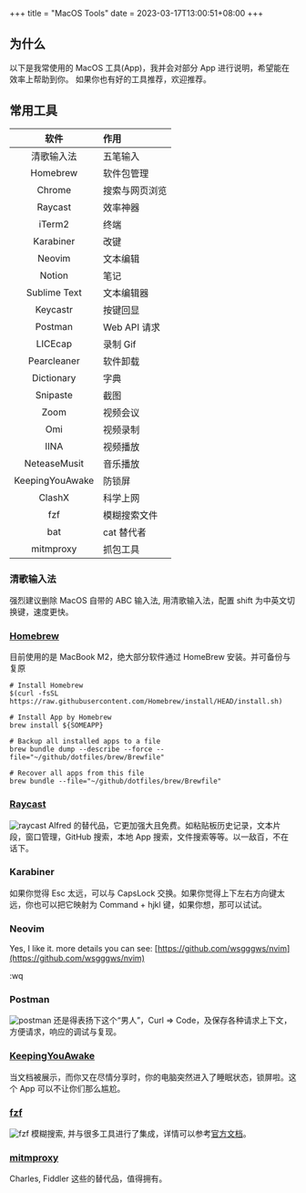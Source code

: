 +++
title = "MacOS Tools"
date = 2023-03-17T13:00:51+08:00
+++

## 为什么

以下是我常使用的 MacOS 工具(App)，我并会对部分 App 进行说明，希望能在效率上帮助到你。
如果你也有好的工具推荐，欢迎推荐。

## 常用工具

|      软件       | 作用           |
| :-------------: | :------------- |
|   清歌输入法    | 五笔输入       |
|    Homebrew     | 软件包管理     |
|     Chrome      | 搜索与网页浏览 |
|     Raycast     | 效率神器       |
|     iTerm2      | 终端           |
|    Karabiner    | 改键           |
|     Neovim      | 文本编辑       |
|     Notion      | 笔记           |
|  Sublime Text   | 文本编辑器     |
|    Keycastr     | 按键回显       |
|     Postman     | Web API 请求   |
|     LICEcap     | 录制 Gif       |
|   Pearcleaner   | 软件卸载       |
|   Dictionary    | 字典           |
|    Snipaste     | 截图           |
|      Zoom       | 视频会议       |
|       Omi       | 视频录制       |
|      IINA       | 视频播放       |
|  NeteaseMusit   | 音乐播放       |
| KeepingYouAwake | 防锁屏         |
|     ClashX      | 科学上网       |
|       fzf       | 模糊搜索文件   |
|       bat       | cat 替代者     |
|    mitmproxy    | 抓包工具       |

### 清歌输入法

强烈建议删除 MacOS 自带的 ABC 输入法, 用清歌输入法，配置 shift 为中英文切换键，速度更快。

### [Homebrew](https://brew.sh/)

目前使用的是 MacBook M2，绝大部分软件通过 HomeBrew 安装。并可备份与复原

```
# Install Homebrew
$(curl -fsSL https://raw.githubusercontent.com/Homebrew/install/HEAD/install.sh)

# Install App by Homebrew
brew install ${SOMEAPP}

# Backup all installed apps to a file
brew bundle dump --describe --force --file="~/github/dotfiles/brew/Brewfile"

# Recover all apps from this file
brew bundle --file="~/github/dotfiles/brew/Brewfile"
```

### [Raycast](https://www.raycast.com/)

![raycast](/images/macos-tools/raycast.png)
Alfred 的替代品，它更加强大且免费。如粘贴板历史记录，文本片段，窗口管理，GitHub 搜索，本地 App 搜索，文件搜索等等。以一敌百，不在话下。

### Karabiner

如果你觉得 Esc 太远，可以与 CapsLock 交换。如果你觉得上下左右方向键太远，你也可以把它映射为 Command + hjkl 键，如果你想，那可以试试。

### Neovim

Yes, I like it. more details you can see: [https://github.com/wsgggws/nvim](https://github.com/wsgggws/nvim)

:wq

### Postman

![postman](/images/macos-tools/postman.jpg)
还是得表扬下这个“男人”，Curl => Code，及保存各种请求上下文，方便请求，响应的调试与复现。

### [KeepingYouAwake](https://keepingyouawake.app/)

当文档被展示，而你又在尽情分享时，你的电脑突然进入了睡眠状态，锁屏啦。这个 App 可以不让你们那么尴尬。

### [fzf](https://github.com/junegunn/fzf)

![fzf](/images/macos-tools/fzf.png)
模糊搜索, 并与很多工具进行了集成，详情可以参考[官方文档](https://github.com/junegunn/fzf)。

### [mitmproxy](https://mitmproxy.org/)

Charles, Fiddler 这些的替代品，值得拥有。

